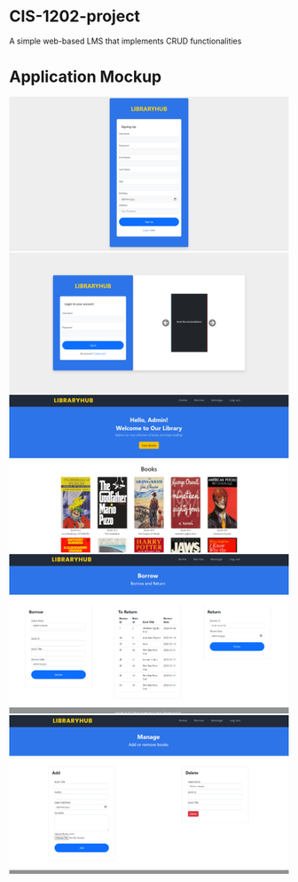 # CIS-1202-project
A simple web-based LMS that implements CRUD functionalities

# Application Mockup
<img src="./images/wireframes/SignupPage.png">
<img src="./images/wireframes/LoginPage.png">
<img src="./images/wireframes/dashboard.png">
<img src="./images/wireframes/Borrowpage.png">
<img src="./images/wireframes/ManageBooks.png">



